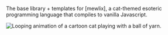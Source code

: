 The base library + templates for [mewlix], a cat-themed esoteric programming language that compiles to vanilla Javascript.

![Looping animation of a cartoon cat playing with a ball of yarn.](https://github.com/KBMackenzie/mewlix/wiki/imgs/cat-yarnball.webp)
